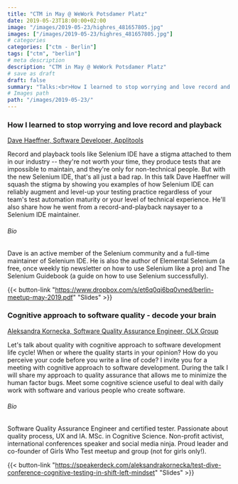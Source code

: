 ```yaml
---
title: "CTM in May @ WeWork Potsdamer Platz"
date: 2019-05-23T18:00:00+02:00
image: "/images/2019-05-23/highres_481657805.jpg"
images: ["/images/2019-05-23/highres_481657805.jpg"]
# categories
categories: ["ctm - Berlin"]
tags: ["ctm", "berlin"]
# meta description
description: "CTM in May @ WeWork Potsdamer Platz"
# save as draft
draft: false
summary: "Talks:<br>How I learned to stop worrying and love record and playback (Dave Haeffner) <br> Cognitive approach to software quality - decode your brain (Aleksandra Kornecka)"
# Images path
path: "/images/2019-05-23/"
---
```


### How I learned to stop worrying and love record and playback
[Dave Haeffner, Software Developer, Applitools](https://twitter.com/tourdedave)

Record and playback tools like Selenium IDE have a stigma attached to them in our
industry -- they're not worth your time, they produce tests that are impossible to
maintain, and they're only for non-technical people. But with the new Selenium IDE,
that's all just a bad rap. In this talk Dave Haeffner will squash the stigma by
showing you examples of how Selenium IDE can reliably augment and level-up your
testing practice regardless of your team's test automation maturity or your 
level of technical experience. He'll also share how he went from a 
record-and-playback naysayer to a Selenium IDE maintainer.

###### Bio
​Dave is an active member of the Selenium community and a full-time maintainer of
Selenium IDE. He is also the author of Elemental Selenium (a free, once weekly tip
newsletter on how to use Selenium like a pro) and The Selenium Guidebook 
(a guide on how to use Selenium successfully).

{{< button-link "https://www.dropbox.com/s/et6q0qi6bq0vned/berlin-meetup-may-2019.pdf" "Slides" >}}

### Cognitive approach to software quality - decode your brain
[Aleksandra Kornecka, Software Quality Assurance Engineer, OLX Group](http://aleksandrakornecka.com/)

Let's talk about quality with cognitive approach to software development 
life cycle! When or where the quality starts in your opinion? How do you
perceive your code before you write a line of code? I invite you for a 
meeting with cognitive approach to software development. During the talk 
I will share my approach to quality assurance that allows me to minimize 
the human factor bugs. Meet some cognitive science useful to deal with 
daily work with software and various people who create software.

###### Bio
Software Quality Assurance Engineer and certified tester. Passionate 
about quality process, UX and IA. MSc. in Cognitive Science. Non-profit 
activist, international conferences speaker and social media ninja. 
Proud leader and co-founder of Girls Who Test meetup and group 
(not for girls only!).

{{< button-link "https://speakerdeck.com/aleksandrakornecka/test-dive-conference-cognitive-testing-in-shift-left-mindset" "Slides" >}}